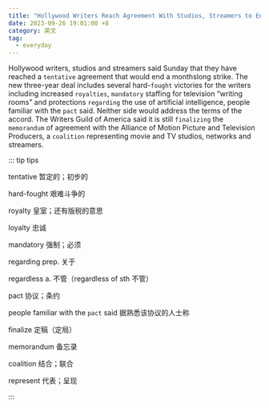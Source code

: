 ```yaml
---
title: "Hollywood Writers Reach Agreement With Studios, Streamers to End Strike"
date: 2023-09-26 19:01:00 +8
category: 英文
tag:
  - everyday
---
```


Hollywood writers, studios and streamers said Sunday that they have reached a `tentative` agreement that would end a monthslong strike. The new three-year deal includes several hard-`fought` victories for the writers including increased `royalties`, `mandatory` staffing for television “writing rooms” and protections `regarding` the use of artificial intelligence, people familiar with the `pact` said. Neither side would address the terms of the accord. The Writers Guild of America said it is still `finalizing` the `memorandum` of agreement with the Alliance of Motion Picture and Television Producers, a `coalition` representing movie and TV studios, networks and streamers.

::: tip tips

tentative 暂定的；初步的

hard-fought 艰难斗争的

royalty 皇室；还有版税的意思

loyalty 忠诚

mandatory 强制；必须

regarding prep. 关于

regardless a. 不管（regardless of sth 不管）

pact 协议；条约

people familiar with the `pact` said 据熟悉该协议的人士称

finalize 定稿（定局）

memorandum 备忘录

coalition 结合；联合

represent 代表；呈现

:::
